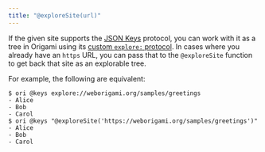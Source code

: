 ```yaml
---
title: "@exploreSite(url)"
---
```


If the given site supports the [JSON Keys](/async-tree/jsonKeys.html) protocol, you can work with it as a tree in Origami using its [custom `explore:` protocol](/async-tree/jsonKeys.html#origami-support-for-json-keys). In cases where you already have an `https` URL, you can pass that to the `@exploreSite` function to get back that site as an explorable tree.

For example, the following are equivalent:

```console
$ ori @keys explore://weborigami.org/samples/greetings
- Alice
- Bob
- Carol
$ ori @keys "@exploreSite('https://weborigami.org/samples/greetings')"
- Alice
- Bob
- Carol
```

